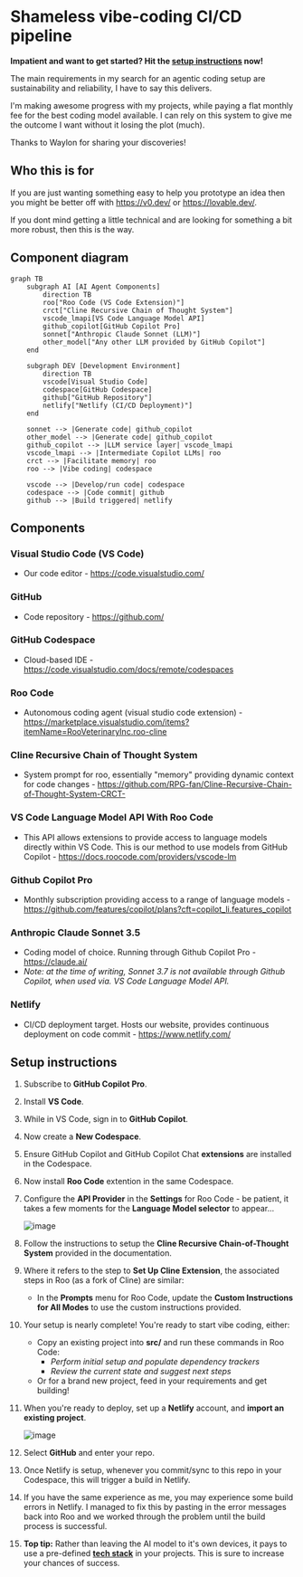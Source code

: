 # Shameless vibe-coding CI/CD pipeline
**Impatient and want to get started? Hit the [setup instructions](#setup-instructions) now!**

The main requirements in my search for an agentic coding setup are sustainability and reliability, I have to say this delivers. 

I'm making awesome progress with my projects, while paying a flat monthly fee for the best coding model available. I can rely on this system to give me the outcome I want without it losing the plot (much).

Thanks to Waylon for sharing your discoveries!

## Who this is for
If you are just wanting something easy to help you prototype an idea then you might be better off with https://v0.dev/ or https://lovable.dev/. 

If you dont mind getting a little technical and are looking for something a bit more robust, then this is the way.

## Component diagram
```mermaid
graph TB
    subgraph AI [AI Agent Components]
        direction TB
        roo["Roo Code (VS Code Extension)"]
        crct["Cline Recursive Chain of Thought System"]
        vscode_lmapi[VS Code Language Model API]
        github_copilot[GitHub Copilot Pro]
        sonnet["Anthropic Claude Sonnet (LLM)"]
        other_model["Any other LLM provided by GitHub Copilot"]
    end

    subgraph DEV [Development Environment]
        direction TB
        vscode[Visual Studio Code]
        codespace[GitHub Codespace]
        github["GitHub Repository"]
        netlify["Netlify (CI/CD Deployment)"]
    end

    sonnet --> |Generate code| github_copilot
    other_model --> |Generate code| github_copilot
    github_copilot --> |LLM service layer| vscode_lmapi
    vscode_lmapi --> |Intermediate Copilot LLMs| roo
    crct --> |Facilitate memory| roo
    roo --> |Vibe coding| codespace

    vscode --> |Develop/run code| codespace
    codespace --> |Code commit| github
    github --> |Build triggered| netlify

```

## Components
### Visual Studio Code (VS Code)
- Our code editor - https://code.visualstudio.com/

### GitHub
- Code repository - https://github.com/

### GitHub Codespace
- Cloud-based IDE - https://code.visualstudio.com/docs/remote/codespaces

### Roo Code
- Autonomous coding agent (visual studio code extension) - https://marketplace.visualstudio.com/items?itemName=RooVeterinaryInc.roo-cline

### Cline Recursive Chain of Thought System
- System prompt for roo, essentially "memory" providing dynamic context for code changes - https://github.com/RPG-fan/Cline-Recursive-Chain-of-Thought-System-CRCT-

### VS Code Language Model API With Roo Code
- This API allows extensions to provide access to language models directly within VS Code. This is our method to use models from GitHub Copilot - https://docs.roocode.com/providers/vscode-lm

### Github Copilot Pro
- Monthly subscription providing access to a range of language models - https://github.com/features/copilot/plans?cft=copilot_li.features_copilot

### Anthropic Claude Sonnet 3.5
- Coding model of choice. Running through Github Copilot Pro - https://claude.ai/
- *Note: at the time of writing, Sonnet 3.7 is not available through Github Copilot, when used via. VS Code Language Model API.*

### Netlify
- CI/CD deployment target. Hosts our website, provides continuous deployment on code commit - https://www.netlify.com/

## Setup instructions
1. Subscribe to **GitHub Copilot Pro**.
2. Install **VS Code**.
3. While in VS Code, sign in to **GitHub Copilot**.
4. Now create a **New Codespace**.
5. Ensure GitHub Copilot and GitHub Copilot Chat **extensions** are installed in the Codespace.
6. Now install **Roo Code** extention in the same Codespace.
7. Configure the **API Provider** in the **Settings** for Roo Code - be patient, it takes a few moments for the **Language Model selector** to appear...

    ![image](https://github.com/cgbarlow/pipeline/blob/main/vscode_lmapi_providers.png)

8. Follow the instructions to setup the **Cline Recursive Chain-of-Thought System** provided in the documentation.
9. Where it refers to the step to **Set Up Cline Extension**, the associated steps in Roo (as a fork of Cline) are similar:
    * In the **Prompts** menu for Roo Code, update the **Custom Instructions for All Modes** to use the custom instructions provided.
10. Your setup is nearly complete! You're ready to start vibe coding, either:
    * Copy an existing project into **src/** and run these commands in Roo Code:
        * *Perform initial setup and populate dependency trackers*
        * *Review the current state and suggest next steps*
    * Or for a brand new project, feed in your requirements and get building!
11. When you're ready to deploy, set up a **Netlify** account, and **import an existing project**.

    ![image](https://github.com/cgbarlow/pipeline/blob/main/netlify.png)

12. Select **GitHub** and enter your repo.
13. Once Netlify is setup, whenever you commit/sync to this repo in your Codespace, this will trigger a build in Netlify.
14. If you have the same experience as me, you may experience some build errors in Netlify. I managed to fix this by pasting in the error messages back into Roo and we worked through the problem until the build process is successful.
15. **Top tip:** Rather than leaving the AI model to it's own devices, it pays to use a pre-defined **[tech stack](techstacks.md)** in your projects. This is sure to increase your chances of success.

